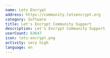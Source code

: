```yaml
---
name: Lets Encrypt
address: https://community.letsencrypt.org
category: Software
title: Let's Encrypt Community Support
description: Let's Encrypt Community Support
userCount: 63647
icon: lets-encrypt.png
activity: very high
language: en
---
```

